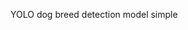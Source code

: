 YOLO dog breed detection model simple

<!---
harshKS911/harshKS911 is a ✨ special ✨ repository because its `README.md` (this file) appears on your GitHub profile.
You can click the Preview link to take a look at your changes.
--->
